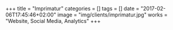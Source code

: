 +++
title = "Imprimatur"
categories = []
tags = []
date = "2017-02-06T17:45:46+02:00"
image = "img/clients/imprimatur.jpg"
works = "Website, Social Media, Analytics"
+++

